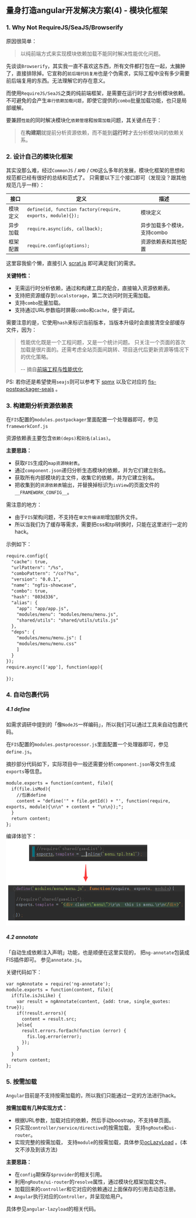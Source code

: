 ## 量身打造angular开发解决方案(4) - 模块化框架

### 1. Why Not RequireJS/SeaJS/Browserify

原因很简单：
> 以纯前端方式来实现模块依赖加载不能同时解决性能优化问题。

先谈谈`Browserify`，其实我一直不喜欢这东西，所有文件都打包在一起，太臃肿了，直接排除掉。它宣称的`前后端代码复用`也是个伪需求，实际工程中没有多少需要前后端复用的东西。无法理解它的存在意义。

而使用`RequireJS/SeaJS`之类的纯前端框架，是需要在运行时才去分析模块依赖。不可避免的会产生`串行依赖加载问题`，即使它提供的`combo`批量加载功能，也只是局部缓解。

要兼顾`性能`的同时解决模块化`依赖管理`和`按需加载`问题，其关键点在于：
> 在**构建期**就提前分析资源依赖，而不能到**运行时**才去分析模块间的依赖关系。


### 2. 设计自己的模块化框架
其实没那么难，经过`CommonJS` / `AMD` / `CMD`这么多年的发展，模块化框架的思想和规范都已经有很好的总结和范式了。
只需要以下三个接口即可（发现没？跟其他规范几乎一样）：

接口 | 定义 | 描述
------------ | ------------- | -------------
模块定义 | `define(id, function factory(require, exports, module){});` | 模块定义
异步加载 | `require.async(ids, callback);` | 异步加载多个模块，支持combo
框架配置 | `require.config(options);` | 资源依赖表和其他配置

这里容我偷个懒，直接引入 [scrat.js](https://github.com/scrat-team/scrat.js) 即可满足我们的需求。

**关键特性：**
- 无需运行时分析依赖，通过和构建工具的配合，直接输入资源依赖表。
- 支持把资源缓存到`localstorage`，第二次访问时则无需加载。
- 支持`combo`批量加载。
- 支持通过URL参数临时屏蔽`combo`和`cache`，便于调试。

需要注意的是，它使用`hash`来标识当前版本，当版本升级时会直接清空全部缓存文件，因为：

> 性能优化既是一个工程问题，又是一个统计问题。
> 只关注一个页面的首次加载是很片面的。还需考虑全站页面间跳转、项目迭代后更新资源等情况下的优化策略。
>
> -- 摘自[前端工程与性能优化](https://github.com/fouber/blog/blob/master/201405/01.md)

PS: 若你还是希望使用`seajs`则可以参考下 [spmx](https://github.com/fouber/spmx) 以及它对应的 [fis-postpackager-seajs](https://github.com/fouber/fis-postpackager-seajs) 。

### 3. 构建期分析资源依赖表
在`FIS`配置的`modules.postpackager`里面配置一个处理器即可，参见`frameworkConf.js`

资源依赖表主要包含`依赖(deps)`和`别名(alias)`。

**主要思路：**
- 获取`FIS`生成的`map资源映射表`。
- 通过`component.json`递归分析生态模块的依赖，并为它们建立别名。
- 获取所有内部模块的主文件，收集它的依赖，并为它建立别名。
- 把收集到的`资源依赖表`输出，并替换掉标识为`isView`的页面文件的`__FRAMEWORK_CONFIG__`。

需注意的地方：
- 由于`FIS`架构问题，不支持在`单文件编译期`增加额外文件。
- 所以当我们为了缓存等需求，需要把css和tpl转换时，只能在这里进行一定的hack。

示例如下：
```
require.config({
  "cache": true,
  "urlPattern": "/%s",
  "comboPattern": "/co??%s",
  "version": "0.0.1",
  "name": "ngfis-showcase",
  "combo": true,
  "hash": "803d336",
  "alias": {
    "app": "app/app.js",
    "modules/menu": "modules/menu/menu.js",
    "shared/utils": "shared/utils/utils.js"
  },
  "deps": {
    "modules/menu/menu.js": [
    "modules/menu/menu.css"
    ]
  }
});
require.async(['app'], function(app){

});

```

### 4. 自动包裹代码
##### 4.1 define
如需求调研中提到的「像`NodeJS`一样编码」，所以我们可以通过工具来自动包裹代码。

在`FIS`配置的`modules.postprocessor.js`里面配置一个处理器即可，参见`define.js`。

摘抄部分代码如下，实际项目中一般还需要分析`component.json`等文件生成`exports`等信息。

```
module.exports = function(content, file){
  if(file.isMod){
    //包裹define
    content = "define('" + file.getId() + "', function(require, exports, module){\n\n" + content + "\n\n});";
  }
  return content;
};
```

编译体验下：<br>
![/ngfis-define](assets/ngfis-define.png)

##### 4.2 annotate
「自动生成依赖注入声明」功能，也是顺便在这里实现的， 把`ng-annotate`包装成FIS插件即可。
参见`annotate.js`。

关键代码如下：
```
var ngAnnotate = require('ng-annotate');
module.exports = function(content, file){
  if(file.isJsLike) {
    var result = ngAnnotate(content, {add: true, single_quotes: true});
    if(!result.errors){
      content = result.src;
    }else{
      result.errors.forEach(function (error) {
        fis.log.error(error);
      });
    }
  }
  return content;
};
```


### 5. 按需加载

`Angular`目前是不支持按需加载的，所以我们只能通过一定的方法进行hack。

**按需加载有几种实现方式：**
- 根据URL参数，加载对应的依赖，然后手动boostrap，不支持单页面。
- 只实现`controller/service/directive`的按需加载， 支持`ngRoute`和`ui-router`。
- 实现完整的按需加载， 支持`module`的按需加载，具体参见[ocLazyLoad](https://github.com/ocombe/ocLazyLoad) 。(本文不涉及到该方法)


**主要思路：**
  - 在`config`期保存`$provider`的相关引用。
  - 利用`ngRoute/ui-router`的`resolve`属性，通过模块化框架加载文件。
  - 加载回来的`controller`和它对应的依赖通过上面保存的引用去动态注册。
  - `Angular`执行对应的`Controller`，并呈现给用户。

具体参见`angular-lazyload`的相关代码。
